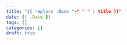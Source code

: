 ```yaml
---
title: "{{ replace .Name "-" " " | title }}"
date: {{ .Date }}
tags: []
categories: []
draft: true
---
```


<!--more-->

